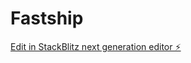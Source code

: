 # Fastship

[Edit in StackBlitz next generation editor ⚡️](https://stackblitz.com/~/github.com/emilianor81/Fastship)